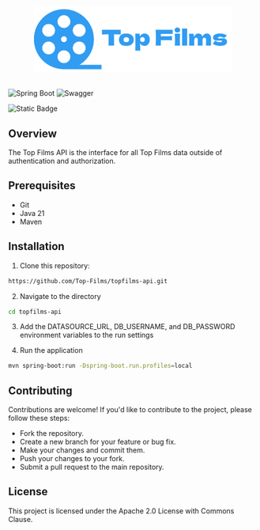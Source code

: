 <p align="center">
  <img src="https://raw.githubusercontent.com/Top-Films/assets/main/png/top-films.png" width="400" alt="logo"/>
  <br><br>
</p>

![Spring Boot](https://img.shields.io/badge/SpringBoot-6DB33F?style=for-the-badge&logo=Spring&logoColor=white)
![Swagger](https://img.shields.io/badge/-Swagger-%23Clojure?style=for-the-badge&logo=swagger&logoColor=white)

![Static Badge](https://img.shields.io/badge/license-Apache%202.0%20with%20Commons%20Clause-green)

## Overview
The Top Films API is the interface for all Top Films data outside of authentication and authorization.

## Prerequisites
- Git
- Java 21
- Maven

## Installation

1. Clone this repository:
```bash
https://github.com/Top-Films/topfilms-api.git
```
2. Navigate to the directory
```bash
cd topfilms-api
```
3. Add the DATASOURCE_URL, DB_USERNAME, and DB_PASSWORD environment variables to the run settings

4. Run the application
```bash
mvn spring-boot:run -Dspring-boot.run.profiles=local
```

## Contributing
Contributions are welcome! If you'd like to contribute to the project, please follow these steps:

- Fork the repository.
- Create a new branch for your feature or bug fix.
- Make your changes and commit them.
- Push your changes to your fork.
- Submit a pull request to the main repository.

## License
This project is licensed under the Apache 2.0 License with Commons Clause.
